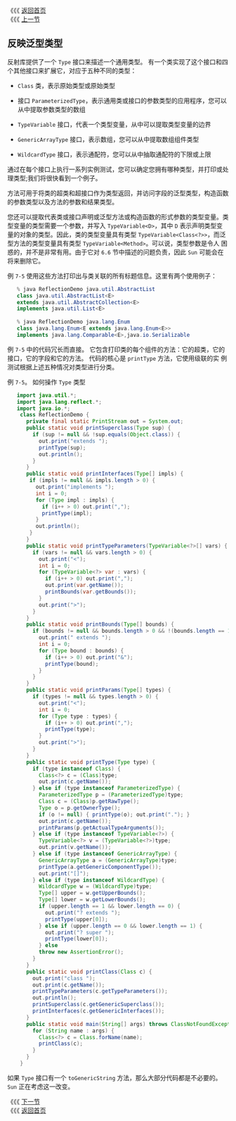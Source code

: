 《《《 [返回首页](../README.md)       <br/>
《《《 [上一节](05_Reflection_for_Generics.md)

## 反映泛型类型

反射库提供了一个 `Type` 接口来描述一个通用类型。 有一个类实现了这个接口和四个其他接口来扩展它，对应于五种不同的类型：

  - `Class` 类，表示原始类型或原始类型
  
  - 接口 `ParameterizedType`，表示通用类或接口的参数类型的应用程序，您可以从中提取参数类型的数组
  
  - `TypeVariable` 接口，代表一个类型变量，从中可以提取类型变量的边界
  
  - `GenericArrayType` 接口，表示数组，您可以从中提取数组组件类型
  
  - `WildcardType` 接口，表示通配符，您可以从中抽取通配符的下限或上限
  
通过在每个接口上执行一系列实例测试，您可以确定您拥有哪种类型，并打印或处理类型;我们将很快看到一个例子。

方法可用于将类的超类和超接口作为类型返回，并访问字段的泛型类型，构造函数的参数类型以及方法的参数和结果类型。

您还可以提取代表类或接口声明或泛型方法或构造函数的形式参数的类型变量。类型变量的类型需要一个参数，并写入 `TypeVariable<D>`，其中 `D` 表示声明类型变
量的对象的类型。因此，类的类型变量具有类型 `TypeVariable<Class<?>>`，而泛型方法的类型变量具有类型 `TypeVariable<Method>`。可以说，类型参数是令人
困惑的，并不是非常有用。由于它对 `6.6` 节中描述的问题负责，因此 `Sun` 可能会在将来删除它。

例 `7-5` 使用这些方法打印出与类关联的所有标题信息。这里有两个使用例子：  

```java
   % java ReflectionDemo java.util.AbstractList
   class java.util.AbstractList<E>
   extends java.util.AbstractCollection<E>
   implements java.util.List<E>
   
   % java ReflectionDemo java.lang.Enum
   class java.lang.Enum<E extends java.lang.Enum<E>>
   implements java.lang.Comparable<E>,java.io.Serializable
```

例 `7-5` 中的代码冗长而直接。 它包含打印类的每个组件的方法：它的超类，它的接口，它的字段和它的方法。 代码的核心是 `printType` 方法，它使用级联的实
例测试根据上述五种情况对类型进行分类。

例 `7-5`。 如何操作 `Type` 类型

```java
   import java.util.*;
   import java.lang.reflect.*;
   import java.io.*;
    class ReflectionDemo {
      private final static PrintStream out = System.out;
      public static void printSuperclass(Type sup) {
        if (sup != null && !sup.equals(Object.class)) {
          out.print("extends ");
          printType(sup);
          out.println();
        }
      }
      public static void printInterfaces(Type[] impls) {
       if (impls != null && impls.length > 0) {
         out.print("implements ");
         int i = 0;
         for (Type impl : impls) {
           if (i++ > 0) out.print(",");
           printType(impl);
         }
         out.println();
       }
      }
      public static void printTypeParameters(TypeVariable<?>[] vars) {
        if (vars != null && vars.length > 0) {
          out.print("<");
          int i = 0;
          for (TypeVariable<?> var : vars) {
            if (i++ > 0) out.print(",");
            out.print(var.getName());
            printBounds(var.getBounds());
          }
          out.print(">");
        }
      }
      public static void printBounds(Type[] bounds) {
        if (bounds != null && bounds.length > 0 && !(bounds.length == 1 && bounds[0] == Object.class)) {
          out.print(" extends ");
          int i = 0;
          for (Type bound : bounds) {
            if (i++ > 0) out.print("&");
            printType(bound);
          }
        }
      }
      public static void printParams(Type[] types) {
        if (types != null && types.length > 0) {
          out.print("<");
          int i = 0;
          for (Type type : types) {
            if (i++ > 0) out.print(",");
            printType(type);
          }
          out.print(">");
        }
      }
      public static void printType(Type type) {
        if (type instanceof Class) {
          Class<?> c = (Class)type;
          out.print(c.getName());
        } else if (type instanceof ParameterizedType) {
          ParameterizedType p = (ParameterizedType)type;
          Class c = (Class)p.getRawType();
          Type o = p.getOwnerType();
          if (o != null) { printType(o); out.print("."); }
          out.print(c.getName());
          printParams(p.getActualTypeArguments());
        } else if (type instanceof TypeVariable<?>) {
          TypeVariable<?> v = (TypeVariable<?>)type;
          out.print(v.getName());
        } else if (type instanceof GenericArrayType) {
          GenericArrayType a = (GenericArrayType)type;
          printType(a.getGenericComponentType());
          out.print("[]");
        } else if (type instanceof WildcardType) {
          WildcardType w = (WildcardType)type;
          Type[] upper = w.getUpperBounds();
          Type[] lower = w.getLowerBounds();
          if (upper.length == 1 && lower.length == 0) {
            out.print("? extends ");
            printType(upper[0]);
          } else if (upper.length == 0 && lower.length == 1) {
            out.print("? super ");
            printType(lower[0]);
          } else 
	  	  throw new AssertionError();
        }
      }
      public static void printClass(Class c) {
        out.print("class ");
        out.print(c.getName());
        printTypeParameters(c.getTypeParameters());
        out.println();
        printSuperclass(c.getGenericSuperclass());
        printInterfaces(c.getGenericInterfaces());
      }
      public static void main(String[] args) throws ClassNotFoundException {
        for (String name : args) {
          Class<?> c = Class.forName(name);
          printClass(c);
        }
      }
    }
```

如果 `Type` 接口有一个 `toGenericString` 方法，那么大部分代码都是不必要的。 `Sun` 正在考虑这一改变。

《《《 [下一节](../ch08/00_Effective_Generics.md)      <br/>
《《《 [返回首页](../README.md)
